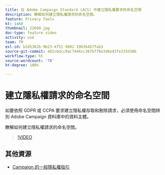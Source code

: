 ```yaml
---
title: 在 Adobe Campaign Standard (ACS) 中建立隱私權要求的命名空間
description: 瞭解如何建立隱私權請求的命名空間。
feature: Privacy Tools
kt: 1460
thumbnail: 22600.jpg
doc-type: feature video
activity: use
team: TM
exl-id: b2d5362b-9b23-4f51-9802-19636457fab3
source-git-commit: 481cbdcc9ac7446cc36fbff6e3d6e43fe333d30b
workflow-type: ht
source-wordcount: '78'
ht-degree: 100%

---
```


# 建立隱私權請求的命名空間

如要依照 GDPR 或 CCPA 要求建立隱私權存取和刪除請求，必須使用命名空間辨別 Adobe Campaign 資料庫中的資料主體。

瞭解如何建立隱私權請求的命名空間。

>[!VIDEO](https://video.tv.adobe.com/v/22600?quality=12)

## 其他資源

* [Campaign 的一般隱私權指引](https://experienceleague.adobe.com/docs/campaign-classic/using/getting-started/privacy/privacy-management.html?lang=zh-Hant#getting-started)
